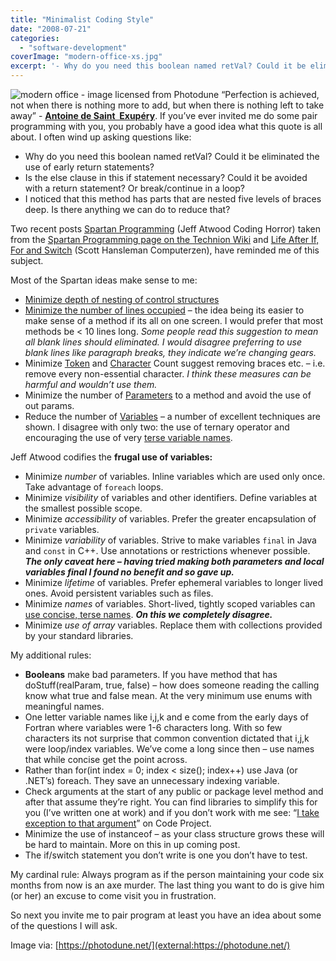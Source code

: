 ```yaml
---
title: "Minimalist Coding Style"
date: "2008-07-21"
categories: 
  - "software-development"
coverImage: "modern-office-xs.jpg"
excerpt: '- Why do you need this boolean named retVal? Could it be eliminated the use of early'
---
```


![modern office - image licensed from Photodune](src/content/blog/minimalist-coding-style/images/modern-office-xs.jpg) “Perfection is achieved, not when there is nothing more to add, but when there is nothing left to take away” - **[Antoine de Saint  Exupéry](external:https://en.wikipedia.org/wiki/Antoine_de_Saint_Exup%C3%A9ry)**. If you’ve ever invited me do some pair programming with you, you probably have a good idea what this quote is all about. I often wind up asking questions like:

- Why do you need this boolean named retVal? Could it be eliminated the use of early return statements?
- Is the else clause in this if statement necessary? Could it be avoided with a return statement? Or break/continue in a loop?
- I noticed that this method has parts that are nested five levels of braces deep. Is there anything we can do to reduce that?

Two recent posts [Spartan Programming](external:https://blog.codinghorror.com/spartan-programming/) (Jeff Atwood Coding Horror) taken from the [Spartan Programming page on the Technion Wiki](external:https://ssdl-wiki.cs.technion.ac.il/wiki/index.php/Spartan_programming) and [Life After If, For and Switch](external:https://www.hanselman.com/blog/back-to-basics-life-after-if-for-and-switch-like-a-data-structures-reminder) (Scott Hansleman Computerzen), have reminded me of this subject.

Most of the Spartan ideas make sense to me:

- [Minimize depth of nesting of control structures](external:https://ssdl-wiki.cs.technion.ac.il/wiki/index.php/Horizontal_complexity%2C_spartan_reduction_of)
- [Minimize the number of lines occupied](external:https://ssdl-wiki.cs.technion.ac.il/wiki/index.php/Vertical_complexity%2C_spartan_reduction_of) – the idea being its easier to make sense of a method if its all on one screen. I would prefer that most methods be < 10 lines long. _Some people read this suggestion to mean all blank lines should eliminated. I would disagree preferring to use blank lines like paragraph breaks, they indicate we’re changing gears._
- Minimize [Token](external:https://ssdl-wiki.cs.technion.ac.il/wiki/index.php/Token_count%2C_spartan_reduction_of) and [Character](external:https://ssdl-wiki.cs.technion.ac.il/wiki/index.php/Character_count%2C_spartan_reduction_of) Count suggest removing braces etc. – i.e. remove every non-essential character. _I think these measures can be harmful and wouldn’t use them._
- Minimize the number of [Parameters](external:https://ssdl-wiki.cs.technion.ac.il/wiki/index.php/Parameters%2C_spartan_reduction_of) to a method and avoid the use of out params.
- Reduce the number of [Variables](external:https://ssdl-wiki.cs.technion.ac.il/wiki/index.php/Variables%2C_spartan_reduction_of) – a number of excellent techniques are shown. I disagree with only two: the use of ternary operator and encouraging the use of very [terse variable names](external:https://ssdl-wiki.cs.technion.ac.il/wiki/index.php/Terse_variable_naming).

Jeff Atwood codifies the **frugal use of variables:**

- Minimize _number_ of variables. Inline variables which are used only once. Take advantage of `foreach` loops.
- Minimize _visibility_ of variables and other identifiers. Define variables at the smallest possible scope.
- Minimize _accessibility_ of variables. Prefer the greater encapsulation of `private` variables.
- Minimize _variability_ of variables. Strive to make variables `final` in Java and `const` in C++. Use annotations or restrictions whenever possible. _**The only caveat here – having tried making both parameters and local variables final I found no benefit and so gave up.**_
- Minimize _lifetime_ of variables. Prefer ephemeral variables to longer lived ones. Avoid persistent variables such as files.
- Minimize _names_ of variables. Short-lived, tightly scoped variables can [use concise, terse names](external:https://ssdl-wiki.cs.technion.ac.il/wiki/index.php/Terse_variable_naming). **_On this we completely disagree._**
- Minimize _use of array_ variables. Replace them with collections provided by your standard libraries.

My additional rules:

- **Booleans** make bad parameters. If you have method that has doStuff(realParam, true, false) – how does someone reading the calling know what true and false mean. At the very minimum use enums with meaningful names.
- One letter variable names like i,j,k and e come from the early days of Fortran where variables were 1-6 characters long. With so few characters its not surprise that common convention dictated that i,j,k were loop/index variables. We’ve come a long since then – use names that while concise get the point across.
- Rather than for(int index = 0; index < size(); index++) use Java (or .NET’s) foreach. They save an unnecessary indexing variable.
- Check arguments at the start of any public or package level method and after that assume they’re right. You can find libraries to simplify this for you (I’ve written one at work) and if you don’t work with me see: “[I take exception to that argument](external:https://www.codeproject.com/Articles/9037/I-take-exception-to-that-argument)” on Code Project.
- Minimize the use of instanceof – as your class structure grows these will be hard to maintain. More on this in up coming post.
- The if/switch statement you don’t write is one you don’t have to test.

My cardinal rule: Always program as if the person maintaining your code six months from now is an axe murder. The last thing you want to do is give him (or her) an excuse to come visit you in frustration.

So next you invite me to pair program at least you have an idea about some of the questions I will ask.

Image via: [https://photodune.net/](external:https://photodune.net/)
